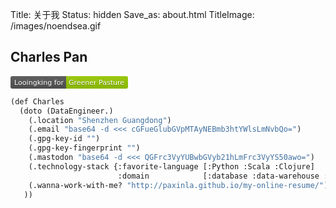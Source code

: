 Title: 关于我
Status: hidden
Save_as: about.html
TitleImage: /images/noendsea.gif


## Charles Pan

<svg xmlns="http://www.w3.org/2000/svg" xmlns:xlink="http://www.w3.org/1999/xlink" width="188" height="20"><linearGradient id="b" x2="0" y2="100%"><stop offset="0" stop-color="#bbb" stop-opacity=".1"/><stop offset="1" stop-opacity=".1"/></linearGradient><clipPath id="a"><rect width="188" height="20" rx="3" fill="#fff"/></clipPath><g clip-path="url(#a)"><path fill="#555" d="M0 0h89v20H0z"/><path fill="#97ca00" d="M89 0h99v20H89z"/><path fill="url(#b)" d="M0 0h188v20H0z"/></g><g fill="#fff" text-anchor="middle" font-family="DejaVu Sans,Verdana,Geneva,sans-serif" font-size="110"> <text x="455" y="150" fill="#010101" fill-opacity=".3" transform="scale(.1)" textLength="790">Looingking for</text><text x="455" y="140" transform="scale(.1)" textLength="790">Looingking for</text><text x="1375" y="150" fill="#010101" fill-opacity=".3" transform="scale(.1)" textLength="890">Greener Pasture</text><text x="1375" y="140" transform="scale(.1)" textLength="890">Greener Pasture</text></g> </svg>


```lisp
(def Charles
  (doto (DataEngineer.)
    (.location "Shenzhen Guangdong")
    (.email "base64 -d <<< cGFueGlubGVpMTAyNEBmb3htYWlsLmNvbQo=")
    (.gpg-key-id "")
    (.gpg-key-fingerprint "")
    (.mastodon "base64 -d <<< QGFrc3VyYUBwbGVyb21hLmFrc3VyYS50awo=")
    (.technology-stack {:favorite-language [:Python :Scala :Clojure]
                        :domain            [:database :data-warehouse :etl :data-pipe-line]})
    (.wanna-work-with-me? "http://paxinla.github.io/my-online-resume/")
   ))
```
